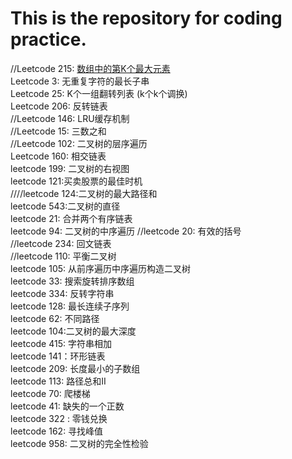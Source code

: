 # This is the repository for coding practice.
//Leetcode 215: [数组中的第K个最大元素](https://github.com/azpeteryang/coding-interview/blob/master/215.%E6%95%B0%E7%BB%84%E4%B8%AD%E7%AC%AC%E4%B8%AA%E6%9C%80%E5%A4%A7%E5%85%83%E7%B4%A0.md)                  
Leetcode 3: 无重复字符的最长子串      
Leetcode 25: K个一组翻转列表   (k个k个调换)      
Leetcode 206: 反转链表      
//Leetcode 146: LRU缓存机制      
//Leetcode 15: 三数之和      
//Leetcode 102: 二叉树的层序遍历      
Leetcode 160: 相交链表      
leetcode 199: 二叉树的右视图      
leetcode 121:买卖股票的最佳时机      
////leetcode 124:二叉树的最大路径和      
leetcode 543:二叉树的直径      
leetcode 21: 合并两个有序链表      
leetcode 94: 二叉树的中序遍历
//leetcode 20: 有效的括号      
//leetcode 234: 回文链表      
//leetcode 110: 平衡二叉树              
leetcode 105: 从前序遍历中序遍历构造二叉树      
leetcode 33: 搜索旋转排序数组      
leetcode 334: 反转字符串      
leetcode 128: 最长连续子序列      
leetcode 62: 不同路径            
leetcode 104:二叉树的最大深度      
leetcode 415: 字符串相加      
leetcode 141：环形链表            
leetcode 209: 长度最小的子数组      
leetcode 113: 路径总和II      
leetcode 70: 爬楼梯            
leetcode 41: 缺失的一个正数      
leetcode 322 : 零钱兑换      
leetcode 162: 寻找峰值            
leetcode 958: 二叉树的完全性检验      
